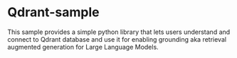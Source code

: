 # Qdrant-sample
This sample provides a simple python library that lets users understand and connect to Qdrant database and use it for enabling grounding aka retrieval augmented generation for Large Language Models.
